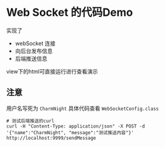 # Web Socket 的代码Demo

实现了
- webSocket 连接
- 向后台发布信息
- 后端推送信息

view下的html可直接运行进行查看演示

## 注意 
用户名写死为 `CharmNight` 具体代码查看 `WebSocketConfig.class`

```
# 测试后端推送的curl
curl -H "Content-Type: application/json" -X POST -d '{"name":"CharmNight", "message":"测试推送内容"}'  http://localhost:9999/sendMessage
```
